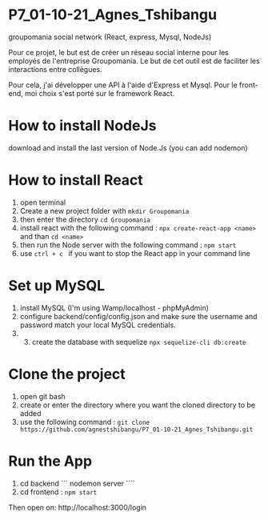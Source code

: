 # P7_01-10-21_Agnes_Tshibangu
groupomania social network (React, express, Mysql, NodeJs)

Pour ce projet, le but est de créer un réseau social interne pour les employés de l'entreprise Groupomania. Le but de cet outil est de faciliter les interactions entre collègues.

Pour cela, j'ai développer une API à l'aide d'Express et Mysql. Pour le front-end, moi choix s'est porté sur le framework React. 

# How to install NodeJs

download and install the last version of Node.Js (you can add nodemon)

# How to install React

1) open terminal
2) Create a new project folder with ``` mkdir Groupomania ```
3) then enter the directory ``` cd Groupomania ```
4) install react with the following command : ``` npx create-react-app <name> ``` and than ``` cd <name> ``` 
5) then run the Node server with the following command :  ``` npm start  ``` 
6) use  ``` ctrl + c  ```  if you want to stop the React app in your command line

# Set up MySQL 

1) install MySQL (I'm using Wamp/localhost - phpMyAdmin) 
2) configure backend/config/config.json and make sure the username and password match your local MySQL credentials.
3) 3) create the database with sequelize ``` npx sequelize-cli db:create ```

# Clone the project 

1) open git bash 
2) create or enter the directory where you want the cloned directory to be added 
3) use the following command  : ``` git clone https://github.com/agnestshibangu/P7_01-10-21_Agnes_Tshibangu.git ```


# Run the App

1) cd backend ``` nodemon server ```` 
2) cd frontend : ``` npm start ```


Then open on: http://localhost:3000/login
